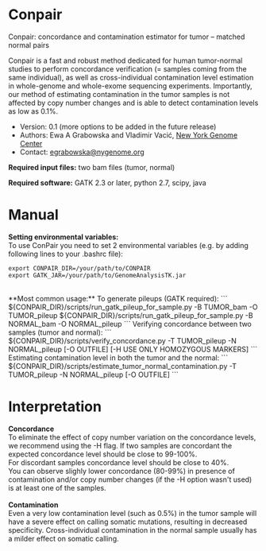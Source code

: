 # Conpair
Conpair: concordance and contamination estimator for tumor – matched normal pairs

Conpair is a fast and robust method dedicated for human tumor-normal studies to perform concordance verification (= samples coming from the same individual), as well as cross-individual contamination level estimation in whole-genome and whole-exome sequencing experiments. Importantly, our method of estimating contamination in the tumor samples is not affected by copy number changes and is able to detect contamination levels as low as 0.1%.

* Version: 0.1 (more options to be added in the future release)
* Authors: Ewa A Grabowska and Vladimir Vacić, [New York Genome Center](https://www.nygenome.org)
* Contact: egrabowska@nygenome.org

**Required input files:** two bam files (tumor, normal)

**Required software:** GATK 2.3 or later, python 2.7, scipy, java

# Manual

**Setting environmental variables:**   
To use ConPair you need to set 2 environmental variables (e.g. by adding following lines to your .bashrc file):  
```
export CONPAIR_DIR=/your/path/to/CONPAIR  
export GATK_JAR=/your/path/to/GenomeAnalysisTK.jar
```
<br/>
**Most common usage:**   
To generate pileups (GATK required):
```
${CONPAIR_DIR}/scripts/run_gatk_pileup_for_sample.py -B TUMOR_bam -O TUMOR_pileup
${CONPAIR_DIR}/scripts/run_gatk_pileup_for_sample.py -B NORMAL_bam -O NORMAL_pileup
```
Verifying concordance between two samples (tumor and normal):
```  
${CONPAIR_DIR}/scripts/verify_concordance.py -T TUMOR_pileup -N NORMAL_pileup [-O OUTFILE] [-H USE ONLY HOMOZYGOUS MARKERS]
```  
Estimating contamination level in both the tumor and the normal:
```
${CONPAIR_DIR}/scripts/estimate_tumor_normal_contamination.py -T TUMOR_pileup -N NORMAL_pileup [-O OUTFILE]
```  


# Interpretation  
**Concordance**  
To eliminate the effect of copy number variation on the concordance levels, we recommend using the -H flag. 
If two samples are concordant the expected concordance level should be close to 99-100%.  
For discordant samples concordance level should be close to 40%.  
You can observe slighly lower concordance (80-99%) in presence of contamination and/or copy number changes (if the -H option wasn't used) is at least one of the samples.   
<br/>
**Contamination**   
Even a very low contamination level (such as 0.5%) in the tumor sample will have a severe effect on calling somatic mutations, resulting in decreased specificity. Cross-individual contamination in the normal sample usually has a milder effect on somatic calling.
